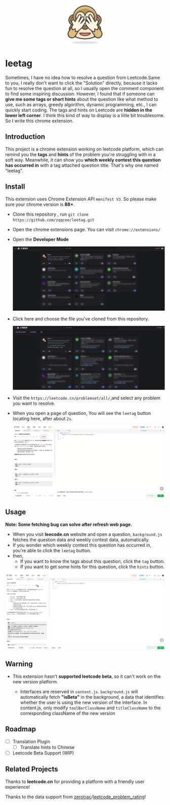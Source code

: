 <p align="center"><img width="25%" src="images/logo128.png" /></p>
<h1>leetag</h1>

Sometimes, I have no idea how to resolve a question from Leetcode.Same to you, I really don't want to click the "Solution" directly, because it lacks fun to resolve the question at all, so I usually open the comment component to find some inspiring discussion. However, I found that if someone can **give me some tags or short hints** about the question like what method to use, such as arrays, greedy algorithm, dynamic programming, etc., I can quickly start coding. The tags and hints on Leetcode are **hidden in the lower left corner**. I think this kind of way to display  is a liitle bit troublesome. So I write this chrome extension.

## Introduction

This project is a chrome extension working on leetcode platform, which can remind you the **tags** and **hints** of the problem you're struggling with in a soft way. Meanwhile, it can show you **which weekly contest this question has occurred in** with a tag attached question title. That's why one named "leetag".

## Install

This extension uses Chrome Extension API `menifest V3`. So please make sure your chrome version is **88+**.

- Clone this repository , run  `git clone https://github.com/zqqcee/leetag.git`

- Open the chrome extensions page. You can visit `chrome://extensions/` 

- Open the **Developer Mode**

  <img src="doc/chrome_extension.png" alt="image-20230526193205583" style="zoom:50%;" />

- Click here and choose the file you've cloned from this repository.

  <img src="doc/install.png" alt="image-20230526193509982" style="zoom:50%;" />

- Visit the `https://leetcode.cn/problemset/all/`,and select any problem you want to resolve.

- When you open a page of question, You will see the `leetag` button locating here, after about `2s`.

  ![image-20230526194001981](doc/home.png)

## Usage

**Note: Some fetching bug can solve after refresh web page.**

- When you visit **leecode.cn** website and open a question, `background.js` fetches the question data and weekly contest data, automatically.
- If you wonder which weekly contest this question has occurred in, you're able to click the `leetag` button.
- then,
  - If you want to know the tags about this question, click the `tag` button.
  - If you want to get some hints for this question, click the `hints` button.

![leetag](doc/leetag.gif)

## Warning

- This extension hasn't **supported leetcode beta**, so it can't work on the new version platform.

  - Interfaces are reserved in `content.js`. `background.js` will automatically fetch **"isBeta"** in the background, a data that identifies whether the user is using the new version of the interface. In content.js, only modify `toolBarClassName` and `titleClassName` to the corresponding className of the new version

## Roadmap 

- [ ] Translation Plugin
  - [ ] Translate hints to Chinese
- [ ] Leetcode Beta Support (WIP)

## Related Projects

Thanks to **leetcode.cn** for providing a platform with a friendly user experience!

Thanks to the data support from [zerotrac](https://github.com/zerotrac)/[leetcode_problem_rating](https://github.com/zerotrac/leetcode_problem_rating)!

